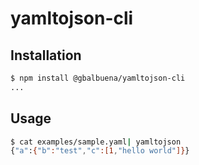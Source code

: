 # yamltojson-cli

## Installation

```bash
$ npm install @gbalbuena/yamltojson-cli
...
```

## Usage

```bash
$ cat examples/sample.yaml| yamltojson
{"a":{"b":"test","c":[1,"hello world"]}}
```
